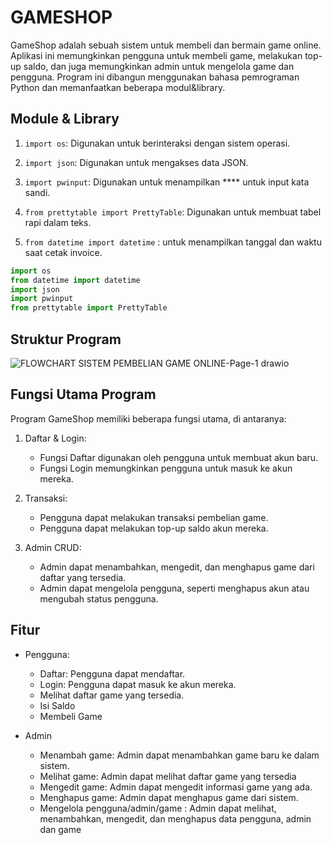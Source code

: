 # GAMESHOP

GameShop adalah sebuah sistem untuk membeli dan bermain game online. Aplikasi ini memungkinkan pengguna untuk membeli game, melakukan top-up saldo, dan juga memungkinkan admin untuk mengelola game dan pengguna. Program ini dibangun menggunakan bahasa pemrograman Python dan memanfaatkan beberapa modul&library.


## Module & Library
1. `import os`: Digunakan untuk berinteraksi dengan sistem operasi.

2. `import json`: Digunakan untuk mengakses data JSON.

3. `import pwinput`: Digunakan untuk menampilkan **** untuk input kata sandi.

4. `from prettytable import PrettyTable`: Digunakan untuk membuat tabel rapi dalam teks.

5. `from datetime import datetime` : untuk menampilkan tanggal dan waktu saat cetak invoice.
```python
import os
from datetime import datetime
import json 
import pwinput
from prettytable import PrettyTable
```
## Struktur Program

![FLOWCHART SISTEM PEMBELIAN GAME ONLINE-Page-1 drawio](https://github.com/PA-DASPRO-Kelompok-13/gameshop/assets/144348757/dd57b479-9fb8-400c-a374-15b44c93bc9e)


## Fungsi Utama Program

Program GameShop memiliki beberapa fungsi utama, di antaranya:

1. Daftar & Login:

    - Fungsi Daftar digunakan oleh pengguna untuk membuat akun baru.
    - Fungsi Login memungkinkan pengguna untuk masuk ke akun mereka.

2. Transaksi:

    - Pengguna dapat melakukan transaksi pembelian game.
    - Pengguna dapat melakukan top-up saldo akun mereka.

3. Admin CRUD:

    - Admin dapat menambahkan, mengedit, dan menghapus game dari daftar yang tersedia.
    - Admin dapat mengelola pengguna, seperti menghapus akun atau mengubah status pengguna.

## Fitur

- Pengguna:

  - Daftar: Pengguna dapat mendaftar.
  - Login: Pengguna dapat masuk ke akun mereka.
  - Melihat daftar game yang tersedia.
  - Isi Saldo
  - Membeli Game
- Admin
  - Menambah game: Admin dapat menambahkan game baru ke dalam sistem.
  - Melihat game: Admin dapat melihat daftar game yang tersedia 
  - Mengedit game: Admin dapat mengedit informasi game yang ada.
  - Menghapus game: Admin dapat menghapus game dari sistem.
  - Mengelola pengguna/admin/game : Admin dapat melihat, menambahkan, mengedit, dan menghapus data pengguna, admin dan game
